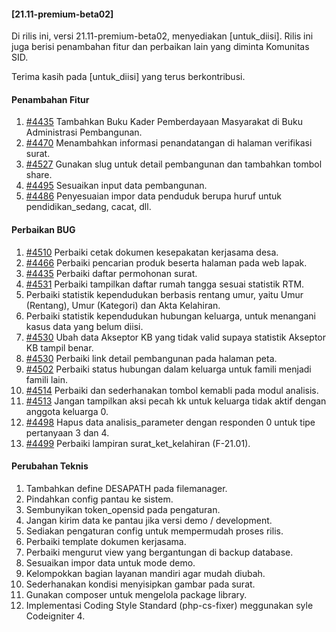 #### [21.11-premium-beta02]

Di rilis ini, versi 21.11-premium-beta02, menyediakan [untuk_diisi]. Rilis ini juga berisi penambahan fitur dan perbaikan lain yang diminta Komunitas SID.

Terima kasih pada [untuk_diisi] yang terus berkontribusi.

#### Penambahan Fitur
1. [#4435](https://github.com/OpenSID/OpenSID/issues/4181) Tambahkan Buku Kader Pemberdayaan Masyarakat di Buku Administrasi Pembangunan.
2. [#4470](https://github.com/OpenSID/OpenSID/issues/4470) Menambahkan informasi penandatangan di halaman verifikasi surat.
3. [#4527](https://github.com/OpenSID/OpenSID/issues/4527) Gunakan slug untuk detail pembangunan dan tambahkan tombol share.
4. [#4495](https://github.com/OpenSID/OpenSID/issues/4495) Sesuaikan input data pembangunan.
5. [#4486](https://github.com/OpenSID/OpenSID/issues/4486) Penyesuaian impor data penduduk berupa huruf untuk pendidikan_sedang, cacat, dll.


#### Perbaikan BUG
1. [#4510](https://github.com/OpenSID/OpenSID/issues/4510) Perbaiki cetak dokumen kesepakatan kerjasama desa.
2. [#4466](https://github.com/OpenSID/OpenSID/issues/4466) Perbaiki pencarian produk beserta halaman pada web lapak.
3. [#4435](https://github.com/OpenSID/OpenSID/issues/4435) Perbaiki daftar permohonan surat.
4. [#4531](https://github.com/OpenSID/OpenSID/issues/4531) Perbaiki tampilkan daftar rumah tangga sesuai statistik RTM.
5. Perbaiki statistik kependudukan berbasis rentang umur, yaitu Umur (Rentang), Umur (Kategori) dan Akta Kelahiran.
6. Perbaiki statistik kependudukan hubungan keluarga, untuk menangani kasus data yang belum diisi.
7. [#4530](https://github.com/OpenSID/OpenSID/issues/4530) Ubah data Akseptor KB yang tidak valid supaya statistik Akseptor KB tampil benar.
8. [#4530](https://github.com/OpenSID/OpenSID/issues/4532) Perbaiki link detail pembangunan pada halaman peta.
9. [#4502](https://github.com/OpenSID/OpenSID/issues/4502) Perbaiki status hubungan dalam keluarga untuk famili menjadi famili lain.
10. [#4514](https://github.com/OpenSID/OpenSID/issues/4514) Perbaiki dan sederhanakan tombol kemabli pada modul analisis.
11. [#4513](https://github.com/OpenSID/OpenSID/issues/4513) Jangan tampilkan aksi pecah kk untuk keluarga tidak aktif dengan anggota keluarga 0.
12. [#4498](https://github.com/OpenSID/OpenSID/issues/4498) Hapus data analisis_parameter dengan responden 0 untuk tipe pertanyaan 3 dan 4.
13. [#4499](https://github.com/OpenSID/OpenSID/issues/4499) Perbaiki lampiran surat_ket_kelahiran (F-21.01).


#### Perubahan Teknis
1. Tambahkan define DESAPATH pada filemanager.
2. Pindahkan config pantau ke sistem.
3. Sembunyikan token_opensid pada pengaturan.
4. Jangan kirim data ke pantau jika versi demo / development.
5. Sediakan pengaturan config untuk mempermudah proses rilis.
6. Perbaiki template dokumen kerjasama.
7. Perbaiki mengurut view yang bergantungan di backup database.
8. Sesuaikan impor data untuk mode demo.
9. Kelompokkan bagian layanan mandiri agar mudah diubah.
10. Sederhanakan kondisi menyisipkan gambar pada surat.
11. Gunakan composer untuk mengelola package library.
12. Implementasi Coding Style Standard (php-cs-fixer) meggunakan syle Codeigniter 4.
